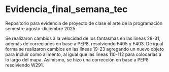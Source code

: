 # Evidencia_final_semana_tec
Repositorio para evidencia de proyecto de clase el arte de la programación semestre agosto-diciembre 2025

Se realizaron cambios a la velocidad de los fantasmas en las lineas 28-31, además de correciones en base a PEP8, resolviendo F405 y F403. De igual forma se realizaron cambios en las líneas 19-23 agregando un nuevo objeto para incluir como alimento, al igual que las líneas 110-112 para colocarlas a lo largo del mapa. Asimismo, se hizo una corrección en base a PEP8 resolviendo W291.
